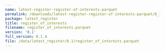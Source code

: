 ```yaml
---
name: latest-register-register-of-interests-parquet
permalink: /downloads/latest-register-register-of-interests-parquet/0_1
package: latest_register
title: register_of_interests
filename: register_of_interests.parquet
version: '0.1'
full_version: 0.1.4
file: /data/latest_register/0.1/register_of_interests.parquet
---
```

